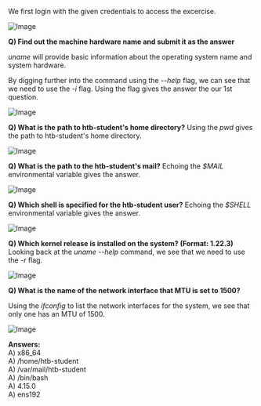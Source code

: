 We first login with the given credentials to access the excercise.


![Image](https://github.com/user-attachments/assets/ca4692d9-db75-4f1e-b892-836c0ccff32f)

**Q) Find out the machine hardware name and submit it as the answer**

*uname* will provide basic information about the operating system name and system hardware.

By digging further into the command using the *--help* flag, we can see that we need to use the *-i* flag. Using the flag gives the answer the our 1st question.

![Image](https://github.com/user-attachments/assets/c98953f0-f08f-4b42-9b6c-ee8592bce52c)


**Q) What is the path to htb-student's home directory?**
Using the *pwd* gives the path to htb-student's home directory.

![Image](https://github.com/user-attachments/assets/db8df2cb-cd9d-41fb-bdba-08c8fd42fb3f)

**Q) What is the path to the htb-student's mail?**
Echoing the *$MAIL* environmental variable gives the answer.

![Image](https://github.com/user-attachments/assets/4681c48a-c9f5-4b95-afb0-d9f870a6b72b)


**Q) Which shell is specified for the htb-student user?**
Echoing the *$SHELL* environmental variable gives the answer.

![Image](https://github.com/user-attachments/assets/55a299ac-73bf-44d0-b52b-9b48a72f5e7c)

**Q) Which kernel release is installed on the system? (Format: 1.22.3)**
Looking back at the *uname --help* command, we see that we need to use the *-r* flag.

![Image](https://github.com/user-attachments/assets/574a8693-4e63-4dfd-8dd9-03b0ccb33b64)

**Q) What is the name of the network interface that MTU is set to 1500?**

Using the *ifconfig* to list the network interfaces for the system, we see that only one has an MTU of 1500.

![Image](https://github.com/user-attachments/assets/27895ef5-b4a7-4d2b-8db0-32e1e02d601c)


**Answers:** <br>
A) x86_64 <br>
A) /home/htb-student <br>
A) /var/mail/htb-student<br>
A) /bin/bash<br>
A) 4.15.0<br>
A) ens192<br>